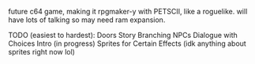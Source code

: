 future c64 game, making it rpgmaker-y with PETSCII, like a roguelike. will have lots of talking so may need ram expansion. 

TODO (easiest to hardest):
Doors
Story Branching
NPCs
Dialogue with Choices
Intro (in progress)
Sprites for Certain Effects (idk anything about sprites right now lol)
